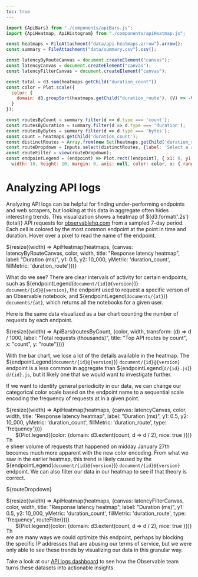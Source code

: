 ```yaml
---
toc: true
---
```


```js
import {ApiBars} from "./components/apiBars.js";
import {ApiHeatmap, ApiHistogram} from "./components/apiHeatmap.js";
```

```js
const heatmaps = FileAttachment("data/api-heatmaps.arrow").arrow();
const summary = FileAttachment("data/summary.csv").csv();
```

```js
const latencyByRouteCanvas = document.createElement("canvas");
const latencyCanvas = document.createElement("canvas");
const latencyFilterCanvas = document.createElement("canvas");
```

```js
const total = d3.sum(heatmaps.getChild("duration_count"))
const color = Plot.scale({
  color: {
    domain: d3.groupSort(heatmaps.getChild("duration_route"), (V) => -V.length, (d) => d).filter((d) => d) // prettier-ignore
  }
});

const routesByCount = summary.filter(d => d.type === 'count');
const routesByDuration = summary.filter(d => d.type === 'duration');
const routesByBytes = summary.filter(d => d.type === 'bytes');
const count = heatmaps.getChild('duration_count');
const distinctRoutes = Array.from(new Set(heatmaps.getChild('duration_route'))).filter(d => d).sort(d3.ascending);
const routeDropdown = Inputs.select(distinctRoutes, {label: 'Select a route', value: 'document/{id}@{version}'});
const routeFilter = view(routeDropdown);
const endpointLegend = (endpoint) => Plot.rect([endpoint], { x1: 0, y1: 0, x2: 10, y2: 10, fill: d => d }).plot({
  width: 10, height: 10, margin: 0, axis: null, color: color, x: { range: [0, 10] }, y: { range: [0, 10] }});
```

# Analyzing API logs

Analyzing API logs can be helpful for finding under-performing endpoints and web scrapers, but looking at this data in aggregate often hides interesting trends. This visualization shows a heatmap of ${d3.format('.2s')(total)} API requests for [observablehq.com](https://observablehq.com/) from a sampled 7-day period. Each cell is colored by the most common endpoint at the point in time and duration. Hover over a pixel to read the name of the endpoint.

<div class="grid grid-cols-1" style="grid-auto-rows: 611px;">
  <div class="card">${resize((width) => ApiHeatmap(heatmaps, {canvas: latencyByRouteCanvas, color, width, title: "Response latency heatmap", label: "Duration (ms)", y1: 0.5, y2: 10_000, yMetric: 'duration_count', fillMetric: 'duration_route'}))}</div>
</div>

What do we see? There are clear intervals of activity for certain endpoints, such as ${endpointLegend(`document/{id}@{version}`)} `document/{id}@{version}`, the endpoint used to request a specific verson of an Observable notebook, and ${endpointLegend(`documents/{at}`)} `documents/{at}`, which returns all the notebooks for a given user.

Here is the same data visualized as a bar chart counting the number of requests by each endpoint.

<div class="grid" style="grid-auto-rows: 532px;">
  <div class="card">${resize((width) => ApiBars(routesByCount, {color, width, transform: (d) => d / 1000, label: "Total requests (thousands)", title: "Top API routes by count", x: "count", y: "route"}))}</div>
</div>

With the bar chart, we lose a lot of the details available in the heatmap. The ${endpointLegend(`document/{id}@{version}`)} `document/{id}@{version}` endpoint is a less common in aggregate than ${endpointLegend(`d/{id}.js`)} `d/{id}.js`, but it likely one that we would want to investigate further.

If we want to identify general periodicity in our data, we can change our categorical color scale based on the endpoint name to a sequential scale encoding the frequency of requests at in a given point.

<div class="grid grid-cols-1" style="grid-auto-rows: 651px;">
  <div class="card">
    <div>${resize((width) => ApiHeatmap(heatmaps, {canvas: latencyCanvas, color, width, title: "Response latency heatmap", label: "Duration (ms)", y1: 0.5, y2: 10_000, yMetric: 'duration_count', fillMetric: 'duration_route', type: 'frequency'}))}</div>
    <div style="float: right">${Plot.legend({color: {domain: d3.extent(count, d => d / 2), nice: true }})}</div>
</div>

The sheer volume of requests that happened on midday January 27th becomes much more apparent with the new color encoding. From what we saw in the earlier heatmap, this trend is likely caused by the ${endpointLegend(`document/{id}@{version}`)} `document/{id}@{version}` endpoint. We can also filter our data in our heatmap to see if that theory is correct.

${routeDropdown}

<div class="grid grid-cols-1" style="grid-auto-rows: 651px;">
  <div class="card">
    <div>${resize((width) => ApiHeatmap(heatmaps, {canvas: latencyFilterCanvas, color, width, title: "Response latency heatmap", label: "Duration (ms)", y1: 0.5, y2: 10_000, yMetric: 'duration_count', fillMetric: 'duration_route', type: 'frequency', routeFilter}))}</div>
    <div style="float: right">${Plot.legend({color: {domain: d3.extent(count, d => d / 2), nice: true }})}</div>
</div>

There are many ways we could optimize this endpoint, perhaps by blocking the specific IP addresses that are abusing our terms of service, but we were only able to see these trends by visualizing our data in this granular way.

Take a look at our [API logs dashboard](/dashboard) to see how the Observable team turns these datasets into actionable insights.

